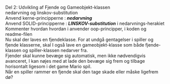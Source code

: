 Del 2: Udvikling af Fjende og Gameobjekt-klassen   
nedarvning og linskov-substitution     
Anvend kerne-principperne : ***nedarvning***        
Anvend SOLID-principperne : ***LINSKOV-substitution*** i nedarvnings-herakiet    
Kommenter hvordan hvordan i anvender oop-principper, i koden og readme-filen   
Nu skal der laves en fjendeklasse. For at undgå gentagelser i spiller og fjende klasserne, skal I også lave en gameobjekt-klasse som både fjende-klassen og spiller-klassen nedarver fra.         
Fjender skal kunne bevæge sig automatisk, men ikke nødvendigvis avanceret, I kan nøjes med at lade den bevæge sig frem og tilbage horisontalt ligesom i det game Mario spil.   
Når en spiller rammer en fjende skal den tage skade eller måske ligefrem dø?  
